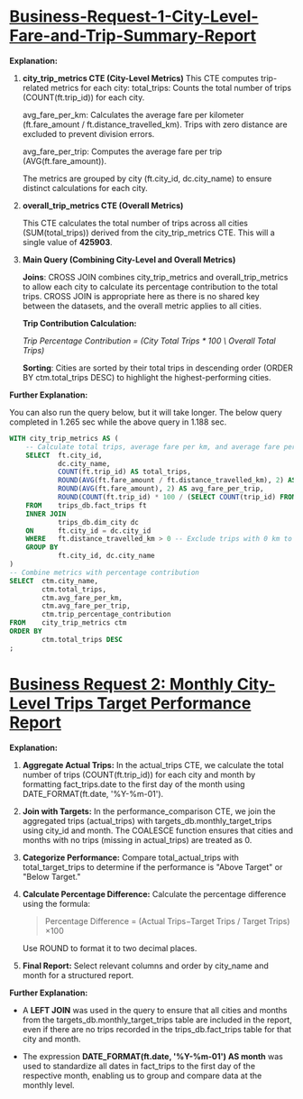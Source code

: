 # [Business-Request-1-City-Level-Fare-and-Trip-Summary-Report](https://github.com/Anuragbiotech/Gearing-Up-Goodcabs-Performance-Metrics-to-Drive-Operational-Excellence/edit/main/Ad-hoc%20Queries/Queries%20%26%20Explanation.md)

**Explanation:**

1. **city_trip_metrics CTE (City-Level Metrics)**
This CTE computes trip-related metrics for each city:
total_trips: Counts the total number of trips (COUNT(ft.trip_id)) for each city.

	avg_fare_per_km: Calculates the average fare per kilometer (ft.fare_amount / ft.distance_travelled_km). Trips with zero distance are excluded to prevent division errors.

	avg_fare_per_trip: Computes the average fare per trip (AVG(ft.fare_amount)).

	The metrics are grouped by city (ft.city_id, dc.city_name) to ensure distinct calculations for each city.

2. **overall_trip_metrics CTE (Overall Metrics)**

	This CTE calculates the total number of trips across all cities (SUM(total_trips)) derived from the city_trip_metrics CTE. This will a single value of **425903**.

3. **Main Query (Combining City-Level and Overall Metrics)**

	**Joins**:
	CROSS JOIN combines city_trip_metrics and overall_trip_metrics to allow each city to calculate its percentage contribution to the total trips.
	CROSS JOIN is appropriate here as there is no shared key between the datasets, and the overall metric applies to all cities.

	**Trip Contribution Calculation:**

	_Trip Percentage Contribution = (City Total Trips * 100 \ Overall Total Trips)_ 

	**Sorting**:
	Cities are sorted by their total trips in descending order (ORDER BY ctm.total_trips DESC) to highlight the highest-performing cities.

**Further Explanation:**

You can also run the query below, but it will take longer. The below query completed in 1.265 sec while the above query in 1.188 sec.

```sql
WITH city_trip_metrics AS (
    -- Calculate total trips, average fare per km, and average fare per trip for each city
    SELECT	ft.city_id,
			dc.city_name,
			COUNT(ft.trip_id) AS total_trips,
			ROUND(AVG(ft.fare_amount / ft.distance_travelled_km), 2) AS avg_fare_per_km,
			ROUND(AVG(ft.fare_amount), 2) AS avg_fare_per_trip,
            ROUND(COUNT(ft.trip_id) * 100 / (SELECT COUNT(trip_id) FROM trips_db.fact_trips),2) as trip_percentage_contribution
    FROM	trips_db.fact_trips ft
    INNER JOIN
			trips_db.dim_city dc
	ON		ft.city_id = dc.city_id
    WHERE	ft.distance_travelled_km > 0 -- Exclude trips with 0 km to avoid division by zero. 
    GROUP BY
			ft.city_id, dc.city_name
)
-- Combine metrics with percentage contribution
SELECT	ctm.city_name,
		ctm.total_trips,
		ctm.avg_fare_per_km,
		ctm.avg_fare_per_trip,
        ctm.trip_percentage_contribution
FROM	city_trip_metrics ctm
ORDER BY
		ctm.total_trips DESC
;
```

# [Business Request 2: Monthly City-Level Trips Target Performance Report](https://github.com/Anuragbiotech/Gearing-Up-Goodcabs-Performance-Metrics-to-Drive-Operational-Excellence/edit/main/Ad-hoc%20Queries/Queries%20%26%20Explanation.md#business-request-2-monthly-city-level-trips-target-performance-report)
**Explanation:**

1. **Aggregate Actual Trips:**
In the actual_trips CTE, we calculate the total number of trips (COUNT(ft.trip_id)) for each city and month by formatting fact_trips.date to the first day of the month using DATE_FORMAT(ft.date, '%Y-%m-01').
2. **Join with Targets:**
    In the performance_comparison CTE, we join the aggregated trips (actual_trips) with targets_db.monthly_target_trips using city_id and month.
    The COALESCE function ensures that cities and months with no trips (missing in actual_trips) are treated as 0.
3. **Categorize Performance:**
Compare total_actual_trips with total_target_trips to determine if the performance is "Above Target" or "Below Target."
4. **Calculate Percentage Difference:**
Calculate the percentage difference using the formula:
	
 	> Percentage Difference = (Actual Trips−Target Trips / Target Trips​) ×100
	
 	Use ROUND to format it to two decimal places.
5. **Final Report:**
Select relevant columns and order by city_name and month for a structured report.

**Further Explanation:**

- A **LEFT JOIN** was used in the query to ensure that all cities and months from the targets_db.monthly_target_trips table are included in the report, even if there are no trips recorded in the trips_db.fact_trips table for that city and month.

- The expression **DATE_FORMAT(ft.date, '%Y-%m-01') AS month** was used to standardize all dates in fact_trips to the first day of the respective month, enabling us to group and compare data at the monthly level.

